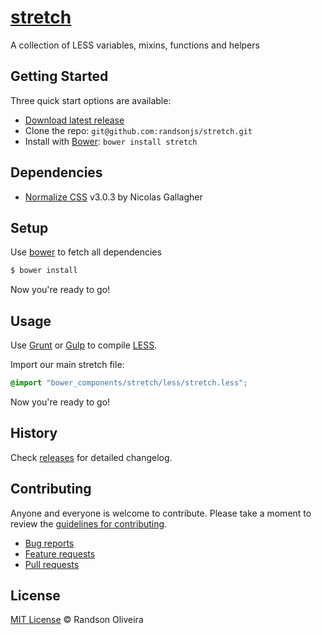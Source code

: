 # [stretch](https://randsonjs.github.io/stretch)

A collection of LESS variables, mixins, functions and helpers

## Getting Started

Three quick start options are available:

* [Download latest release](https://github.com/randsonjs/stretch/releases)
* Clone the repo: `git@github.com:randsonjs/stretch.git`
* Install with [Bower](http://bower.io): `bower install stretch`

## Dependencies

* [Normalize CSS](http://necolas.github.io/normalize.css/) v3.0.3 by Nicolas Gallagher

## Setup

Use [bower](http://bower.io) to fetch all dependencies

```sh
$ bower install
```

Now you're ready to go!

## Usage

Use [Grunt](http://gruntjs.com) or [Gulp](http://gulpjs.com) to compile [LESS](http://lesscss.org).

Import our main stretch file:

```css
@import "bower_components/stretch/less/stretch.less";
```

Now you're ready to go!

## History

Check [releases](https://github.com/randsonjs/stretch/releases) for detailed changelog.

## Contributing

Anyone and everyone is welcome to contribute. Please take a moment to
review the [guidelines for contributing](CONTRIBUTING.md).

* [Bug reports](CONTRIBUTING.md#bugs)
* [Feature requests](CONTRIBUTING.md#features)
* [Pull requests](CONTRIBUTING.md#pull-requests)

## License

[MIT License](./LICENSE) © Randson Oliveira
